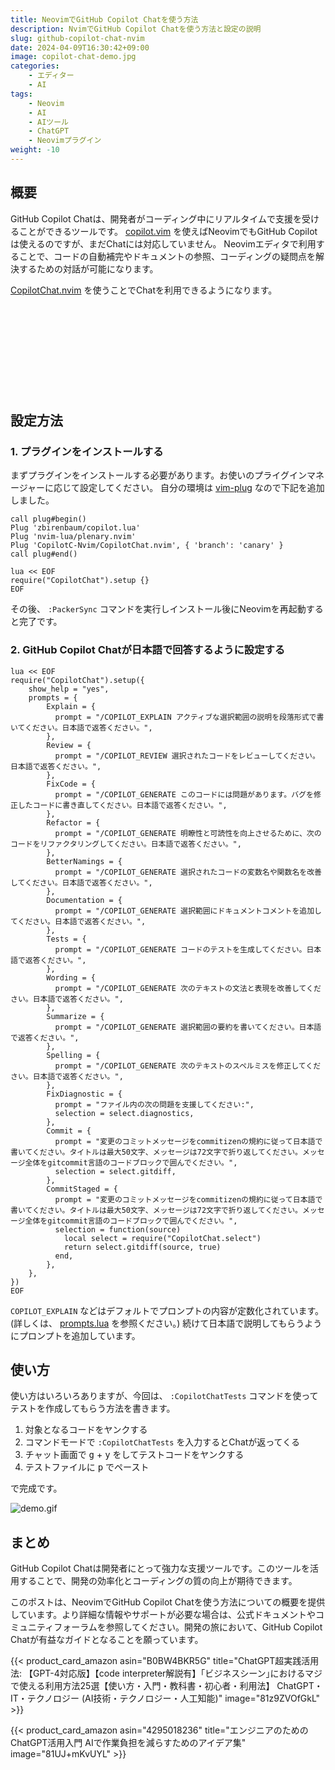 ```yaml
---
title: NeovimでGitHub Copilot Chatを使う方法
description: NvimでGitHub Copilot Chatを使う方法と設定の説明
slug: github-copilot-chat-nvim
date: 2024-04-09T16:30:42+09:00
image: copilot-chat-demo.jpg
categories:
    - エディター
    - AI
tags:
    - Neovim
    - AI
    - AIツール
    - ChatGPT
    - Neovimプラグイン
weight: -10
---
```


## 概要

GitHub Copilot Chatは、開発者がコーディング中にリアルタイムで支援を受けることができるツールです。
[copilot.vim](https://github.com/github/copilot.vim) を使えばNeovimでもGitHub Copilotは使えるのですが、まだChatには対応していません。
Neovimエディタで利用することで、コードの自動補完やドキュメントの参照、コーディングの疑問点を解決するための対話が可能になります。

[CopilotChat.nvim](https://github.com/CopilotC-Nvim/CopilotChat.nvim) を使うことでChatを利用できるようになります。

<div class="iframely-embed"><div class="iframely-responsive" style="height: 140px; padding-bottom: 0;"><a href="https://github.com/CopilotC-Nvim/CopilotChat.nvim" data-iframely-url="//iframely.net/8ZyPqp6?card=small"></a></div></div>

## 設定方法

### 1. プラグインをインストールする

まずプラグインをインストールする必要があります。お使いのプライグインマネージャーに応じて設定してください。
自分の環境は [vim-plug](https://github.com/junegunn/vim-plug) なので下記を追加しました。

```vim
call plug#begin()
Plug 'zbirenbaum/copilot.lua'
Plug 'nvim-lua/plenary.nvim'
Plug 'CopilotC-Nvim/CopilotChat.nvim', { 'branch': 'canary' }
call plug#end()

lua << EOF
require("CopilotChat").setup {}
EOF
```

その後、 `:PackerSync` コマンドを実行しインストール後にNeovimを再起動すると完了です。

### 2. GitHub Copilot Chatが日本語で回答するように設定する

```vim
lua << EOF
require("CopilotChat").setup({
    show_help = "yes",
    prompts = {
        Explain = {
          prompt = "/COPILOT_EXPLAIN アクティブな選択範囲の説明を段落形式で書いてください。日本語で返答ください。",
        },
        Review = {
          prompt = "/COPILOT_REVIEW 選択されたコードをレビューしてください。日本語で返答ください。",
        },
        FixCode = {
          prompt = "/COPILOT_GENERATE このコードには問題があります。バグを修正したコードに書き直してください。日本語で返答ください。",
        },
        Refactor = {
          prompt = "/COPILOT_GENERATE 明瞭性と可読性を向上させるために、次のコードをリファクタリングしてください。日本語で返答ください。",
        },
        BetterNamings = {
          prompt = "/COPILOT_GENERATE 選択されたコードの変数名や関数名を改善してください。日本語で返答ください。",
        },
        Documentation = {
          prompt = "/COPILOT_GENERATE 選択範囲にドキュメントコメントを追加してください。日本語で返答ください。",
        },
        Tests = {
          prompt = "/COPILOT_GENERATE コードのテストを生成してください。日本語で返答ください。",
        },
        Wording = {
          prompt = "/COPILOT_GENERATE 次のテキストの文法と表現を改善してください。日本語で返答ください。",
        },
        Summarize = {
          prompt = "/COPILOT_GENERATE 選択範囲の要約を書いてください。日本語で返答ください。",
        },
        Spelling = {
          prompt = "/COPILOT_GENERATE 次のテキストのスペルミスを修正してください。日本語で返答ください。",
        },
        FixDiagnostic = {
          prompt = "ファイル内の次の問題を支援してください:",
          selection = select.diagnostics,
        },
        Commit = {
          prompt = "変更のコミットメッセージをcommitizenの規約に従って日本語で書いてください。タイトルは最大50文字、メッセージは72文字で折り返してください。メッセージ全体をgitcommit言語のコードブロックで囲んでください。",
          selection = select.gitdiff,
        },
        CommitStaged = {
          prompt = "変更のコミットメッセージをcommitizenの規約に従って日本語で書いてください。タイトルは最大50文字、メッセージは72文字で折り返してください。メッセージ全体をgitcommit言語のコードブロックで囲んでください。",
          selection = function(source)
            local select = require("CopilotChat.select")
            return select.gitdiff(source, true)
          end,
        },
    },
})
EOF
```

`COPILOT_EXPLAIN` などはデフォルトでプロンプトの内容が定数化されています。(詳しくは、 [prompts.lua](https://github.com/CopilotC-Nvim/CopilotChat.nvim/blob/canary/lua/CopilotChat/prompts.lua) を参照ください。)
続けて日本語で説明してもらうようにプロンプトを追加しています。

## 使い方

使い方はいろいろありますが、今回は、 `:CopilotChatTests` コマンドを使ってテストを作成してもらう方法を書きます。

1. 対象となるコードをヤンクする
2. コマンドモードで `:CopilotChatTests` を入力するとChatが返ってくる
3. チャット画面で <kbd>g</kbd> + <kbd>y</kbd> をしてテストコードをヤンクする
4. テストファイルに <kbd>p</kbd> でペースト

で完成です。

![demo.gif](copilot-chat-demo.gif)

## まとめ

GitHub Copilot Chatは開発者にとって強力な支援ツールです。このツールを活用することで、開発の効率化とコーディングの質の向上が期待できます。

このポストは、NeovimでGitHub Copilot Chatを使う方法についての概要を提供しています。より詳細な情報やサポートが必要な場合は、公式ドキュメントやコミュニティフォーラムを参照してください。開発の旅において、GitHub Copilot Chatが有益なガイドとなることを願っています。

{{< product_card_amazon asin="B0BW4BKR5G" title="ChatGPT超実践活用法: 【GPT-4対応版】【code interpreter解説有】｢ビジネスシーン｣におけるマジで使える利用方法25選【使い方・入門・教科書・初心者・利用法】 ChatGPT・IT・テクノロジー (AI技術・テクノロジー・人工知能)" image="81z9ZVOfGkL" >}}

{{< product_card_amazon asin="4295018236" title="エンジニアのためのChatGPT活用入門 AIで作業負担を減らすためのアイデア集" image="81UJ+mKvUYL" >}}
